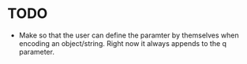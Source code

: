 # TODO


* Make so that the user can define the paramter by themselves when encoding an object/string. Right now it always appends to the q parameter.
